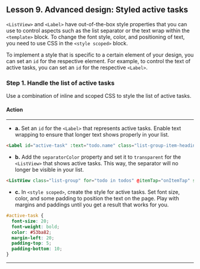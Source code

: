 ## Lesson 9. Advanced design: Styled active tasks

`<ListView>` and `<Label>` have out-of-the-box style properties that you can use to control aspects such as the list separator or the text wrap within the `<template>` block. To change the font style, color, and positioning of text, you need to use CSS in the `<style scoped>` block.

To implement a style that is specific to a certain element of your design, you can set an `id` for the respective element. For example, to control the text of active tasks, you can set an `id` for the respective `<Label>`. 

### Step 1. Handle the list of active tasks

Use a combination of inline and scoped CSS to style the list of active tasks.

#### Action

<hr data-action="start" />

* **a.** Set an `id` for the `<Label>` that represents active tasks. Enable text wrapping to ensure that longer text shows properly in your list.

```HTML
<Label id="active-task" :text="todo.name" class="list-group-item-heading" textWrap="true" />
```

* **b.** Add the `separatorColor` property and set it to `transparent` for the `<ListView>` that shows active tasks. This way, the separator will no longer be visible in your list.

```HTML
<ListView class="list-group" for="todo in todos" @itemTap="onItemTap" style="height:75%" separatorColor="transparent" >
```

* **c.** In `<style scoped>`, create the style for active tasks. Set font size, color, and some padding to position the text on the page. Play with margins and paddings until you get a result that works for you.

```CSS
#active-task {
  font-size: 20;
  font-weight: bold;
  color: #53ba82;
  margin-left: 20;
  padding-top: 5;
  padding-bottom: 10;
}
``` 

<hr data-action="end" />